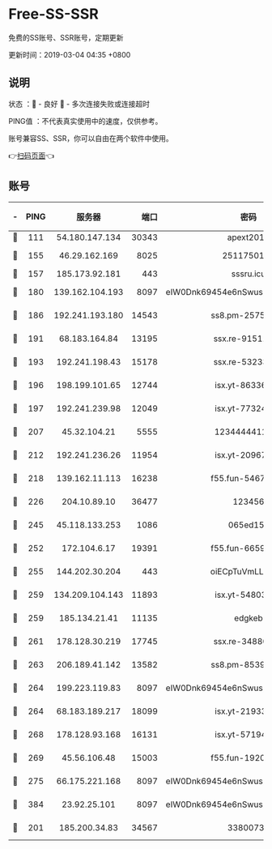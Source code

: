 # Free-SS-SSR

免费的SS账号、SSR账号，定期更新

更新时间：2019-03-04 04:35 +0800

## 说明

状态     ：🙂 - 良好 🙁 - 多次连接失败或连接超时

PING值   ：不代表真实使用中的速度，仅供参考。

账号兼容SS、SSR，你可以自由在两个软件中使用。

👉[扫码页面](https://liesauer.github.io/free-ss-ssr.github.io/)👈

## 账号

|-|PING|服务器|端口|密码|加密方式|区域|
|:----:|:----:|:-----:|-----:|:----:|:----:|:----:|
|🙂|111|54.180.147.134|30343|apext2019|chacha20|KR|
|🙂|155|46.29.162.169|8025|2511750146|aes-256-cfb|RU|
|🙂|157|185.173.92.181|443|sssru.icu|rc4-md5|RU|
|🙂|180|139.162.104.193|8097|eIW0Dnk69454e6nSwuspv9DmS201tQ0D|aes-256-cfb|JP|
|🙂|186|192.241.193.180|14543|ss8.pm-25759164|aes-256-cfb|US|
|🙂|191|68.183.164.84|13195|ssx.re-91511451|aes-256-cfb|US|
|🙂|193|192.241.198.43|15178|ssx.re-53233906|aes-256-cfb|US|
|🙂|196|198.199.101.65|12744|isx.yt-86336141|aes-256-cfb|US|
|🙂|197|192.241.239.98|12049|isx.yt-77324460|aes-256-cfb|US|
|🙂|207|45.32.104.21|5555|1234444411111|aes-256-cfb|SG|
|🙂|212|192.241.236.26|11954|isx.yt-20967574|aes-256-cfb|US|
|🙂|218|139.162.11.113|16238|f55.fun-54673492|aes-256-cfb|SG|
|🙂|226|204.10.89.10|36477|123456|aes-256-cfb|US|
|🙂|245|45.118.133.253|1086|065ed15a|aes-256-cfb|SG|
|🙂|252|172.104.6.17|19391|f55.fun-66594253|aes-256-cfb|US|
|🙂|255|144.202.30.204|443|oiECpTuVmLLxk4Ts|aes-256-cfb|US|
|🙂|259|134.209.104.143|11893|isx.yt-54803040|aes-256-cfb|SG|
|🙂|259|185.134.21.41|11135|edgkeb|aes-256-cfb|GB|
|🙂|261|178.128.30.219|17745|ssx.re-34880503|aes-256-cfb|SG|
|🙂|263|206.189.41.142|13582|ss8.pm-85391880|aes-256-cfb|SG|
|🙂|264|199.223.119.83|8097|eIW0Dnk69454e6nSwuspv9DmS201tQ0D|aes-256-cfb|US|
|🙂|264|68.183.189.217|18099|isx.yt-21933361|aes-256-cfb|SG|
|🙂|268|178.128.93.168|16131|isx.yt-57194887|aes-256-cfb|SG|
|🙂|269|45.56.106.48|15003|f55.fun-19202286|aes-256-cfb|US|
|🙂|275|66.175.221.168|8097|eIW0Dnk69454e6nSwuspv9DmS201tQ0D|aes-256-cfb|US|
|🙂|384|23.92.25.101|8097|eIW0Dnk69454e6nSwuspv9DmS201tQ0D|aes-256-cfb|US|
|🙁|201|185.200.34.83|34567|33800731|aes-256-cfb|US|
